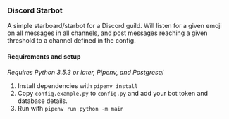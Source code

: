### Discord Starbot

A simple starboard/starbot for a Discord guild. Will listen for a given emoji on all messages in all channels, and post messages reaching a given threshold to a channel defined in the config.

#### Requirements and setup
_Requires Python 3.5.3 or later, Pipenv, and Postgresql_
1. Install dependencies with `pipenv install`
2. Copy `config.example.py` to `config.py` and add your bot token and database details.
3. Run with `pipenv run python -m main`
